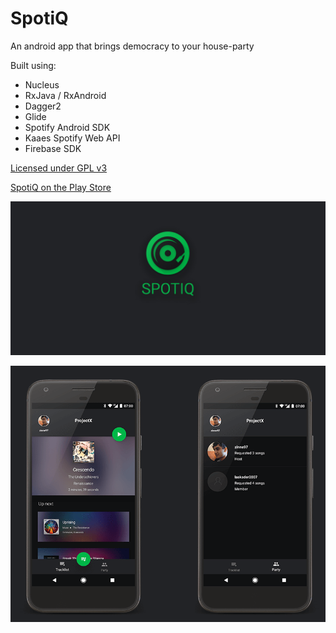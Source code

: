 
# SpotiQ
An android app that brings democracy to your house-party

Built using:
* Nucleus
* RxJava / RxAndroid
* Dagger2
* Glide
* Spotify Android SDK
* Kaaes Spotify Web API
* Firebase SDK

[Licensed under GPL v3](https://github.com/ZinoKader/SpotiQ/blob/master/LICENSE)

[SpotiQ on the Play Store](https://play.google.com/store/apps/details?id=se.zinokader.spotiq "SpotiQ on the Play Store")

![](https://github.com/ZinoKader/SpotiQ/blob/master/spotiqbanner.png?raw=true)

![](https://github.com/ZinoKader/SpotiQ/blob/master/in-app.png?raw=true?)
